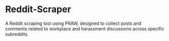 # Reddit-Scraper
A Reddit scraping tool using PRAW, designed to collect posts and comments related to workplace and harassment discussions across specific subreddits.
